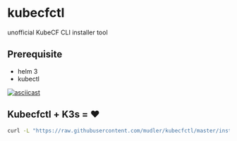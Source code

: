 # kubecfctl
unofficial KubeCF CLI installer tool

## Prerequisite

- helm 3
- kubectl

[![asciicast](https://asciinema.org/a/B3b82mZ6XAvJAP7mbbXhOqkSQ.svg)](https://asciinema.org/a/B3b82mZ6XAvJAP7mbbXhOqkSQ)

## Kubecfctl + K3s = :heart:

```bash
curl -L "https://raw.githubusercontent.com/mudler/kubecfctl/master/install" | sudo INTERNAL_INSTALL_KUBECFCTL_EXEC="kubecf" INSTALL_K3S_EXEC="k3s args.." bash
```
